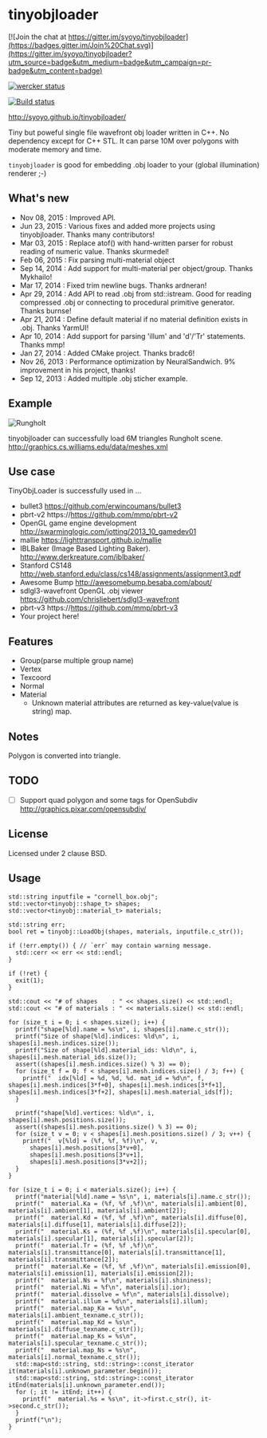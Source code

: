 tinyobjloader
=============

[![Join the chat at https://gitter.im/syoyo/tinyobjloader](https://badges.gitter.im/Join%20Chat.svg)](https://gitter.im/syoyo/tinyobjloader?utm_source=badge&utm_medium=badge&utm_campaign=pr-badge&utm_content=badge)

[![wercker status](https://app.wercker.com/status/495a3bac400212cdacdeb4dd9397bf4f/m "wercker status")](https://app.wercker.com/project/bykey/495a3bac400212cdacdeb4dd9397bf4f)

[![Build status](https://ci.appveyor.com/api/projects/status/tlb421q3t2oyobcn/branch/master?svg=true)](https://ci.appveyor.com/project/syoyo/tinyobjloader/branch/master)

http://syoyo.github.io/tinyobjloader/

Tiny but poweful single file wavefront obj loader written in C++. No dependency except for C++ STL. It can parse 10M over polygons with moderate memory and time.

`tinyobjloader` is good for embedding .obj loader to your (global illumination) renderer ;-)


What's new
----------

* Nov 08, 2015 : Improved API.
* Jun 23, 2015 : Various fixes and added more projects using tinyobjloader. Thanks many contributors!
* Mar 03, 2015 : Replace atof() with hand-written parser for robust reading of numeric value. Thanks skurmedel!
* Feb 06, 2015 : Fix parsing multi-material object
* Sep 14, 2014 : Add support for multi-material per object/group. Thanks Mykhailo!
* Mar 17, 2014 : Fixed trim newline bugs. Thanks ardneran!
* Apr 29, 2014 : Add API to read .obj from std::istream. Good for reading compressed .obj or connecting to procedural primitive generator. Thanks burnse!
* Apr 21, 2014 : Define default material if no material definition exists in .obj. Thanks YarmUI!
* Apr 10, 2014 : Add support for parsing 'illum' and 'd'/'Tr' statements. Thanks mmp!
* Jan 27, 2014 : Added CMake project. Thanks bradc6!
* Nov 26, 2013 : Performance optimization by NeuralSandwich. 9% improvement in his project, thanks!
* Sep 12, 2013 : Added multiple .obj sticher example.

Example
-------

![Rungholt](https://github.com/syoyo/tinyobjloader/blob/master/images/rungholt.jpg?raw=true)

tinyobjloader can successfully load 6M triangles Rungholt scene.
http://graphics.cs.williams.edu/data/meshes.xml

Use case
--------

TinyObjLoader is successfully used in ...

* bullet3 https://github.com/erwincoumans/bullet3
* pbrt-v2 https://https://github.com/mmp/pbrt-v2
* OpenGL game engine development http://swarminglogic.com/jotting/2013_10_gamedev01
* mallie https://lighttransport.github.io/mallie
* IBLBaker (Image Based Lighting Baker). http://www.derkreature.com/iblbaker/
* Stanford CS148 http://web.stanford.edu/class/cs148/assignments/assignment3.pdf
* Awesome Bump http://awesomebump.besaba.com/about/
* sdlgl3-wavefront OpenGL .obj viewer https://github.com/chrisliebert/sdlgl3-wavefront
* pbrt-v3 https://https://github.com/mmp/pbrt-v3
* Your project here!

Features
--------

* Group(parse multiple group name)
* Vertex
* Texcoord
* Normal
* Material
  * Unknown material attributes are returned as key-value(value is string) map.

Notes
-----

Polygon is converted into triangle.

TODO
----

- [ ] Support quad polygon and some tags for OpenSubdiv http://graphics.pixar.com/opensubdiv/

License
-------

Licensed under 2 clause BSD.

Usage
-----

    std::string inputfile = "cornell_box.obj";
    std::vector<tinyobj::shape_t> shapes;
    std::vector<tinyobj::material_t> materials;
  
    std::string err;
    bool ret = tinyobj::LoadObj(shapes, materials, inputfile.c_str());
  
    if (!err.empty()) { // `err` may contain warning message.
      std::cerr << err << std::endl;
    }

    if (!ret) {
      exit(1);
    }

    std::cout << "# of shapes    : " << shapes.size() << std::endl;
    std::cout << "# of materials : " << materials.size() << std::endl;
  
    for (size_t i = 0; i < shapes.size(); i++) {
      printf("shape[%ld].name = %s\n", i, shapes[i].name.c_str());
      printf("Size of shape[%ld].indices: %ld\n", i, shapes[i].mesh.indices.size());
      printf("Size of shape[%ld].material_ids: %ld\n", i, shapes[i].mesh.material_ids.size());
      assert((shapes[i].mesh.indices.size() % 3) == 0);
      for (size_t f = 0; f < shapes[i].mesh.indices.size() / 3; f++) {
        printf("  idx[%ld] = %d, %d, %d. mat_id = %d\n", f, shapes[i].mesh.indices[3*f+0], shapes[i].mesh.indices[3*f+1], shapes[i].mesh.indices[3*f+2], shapes[i].mesh.material_ids[f]);
      }

      printf("shape[%ld].vertices: %ld\n", i, shapes[i].mesh.positions.size());
      assert((shapes[i].mesh.positions.size() % 3) == 0);
      for (size_t v = 0; v < shapes[i].mesh.positions.size() / 3; v++) {
        printf("  v[%ld] = (%f, %f, %f)\n", v,
          shapes[i].mesh.positions[3*v+0],
          shapes[i].mesh.positions[3*v+1],
          shapes[i].mesh.positions[3*v+2]);
      }
    }

    for (size_t i = 0; i < materials.size(); i++) {
      printf("material[%ld].name = %s\n", i, materials[i].name.c_str());
      printf("  material.Ka = (%f, %f ,%f)\n", materials[i].ambient[0], materials[i].ambient[1], materials[i].ambient[2]);
      printf("  material.Kd = (%f, %f ,%f)\n", materials[i].diffuse[0], materials[i].diffuse[1], materials[i].diffuse[2]);
      printf("  material.Ks = (%f, %f ,%f)\n", materials[i].specular[0], materials[i].specular[1], materials[i].specular[2]);
      printf("  material.Tr = (%f, %f ,%f)\n", materials[i].transmittance[0], materials[i].transmittance[1], materials[i].transmittance[2]);
      printf("  material.Ke = (%f, %f ,%f)\n", materials[i].emission[0], materials[i].emission[1], materials[i].emission[2]);
      printf("  material.Ns = %f\n", materials[i].shininess);
      printf("  material.Ni = %f\n", materials[i].ior);
      printf("  material.dissolve = %f\n", materials[i].dissolve);
      printf("  material.illum = %d\n", materials[i].illum);
      printf("  material.map_Ka = %s\n", materials[i].ambient_texname.c_str());
      printf("  material.map_Kd = %s\n", materials[i].diffuse_texname.c_str());
      printf("  material.map_Ks = %s\n", materials[i].specular_texname.c_str());
      printf("  material.map_Ns = %s\n", materials[i].normal_texname.c_str());
      std::map<std::string, std::string>::const_iterator it(materials[i].unknown_parameter.begin());
      std::map<std::string, std::string>::const_iterator itEnd(materials[i].unknown_parameter.end());
      for (; it != itEnd; it++) {
        printf("  material.%s = %s\n", it->first.c_str(), it->second.c_str());
      }
      printf("\n");
    }
  

